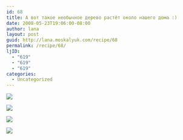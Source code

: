 ```yaml
---
id: 68
title: А вот такое необычное дерево растёт около нашего дома :)
date: 2008-05-23T19:06:00-08:00
author: lana
layout: post
guid: http://lana.moskalyuk.com/recipe/68
permalink: /recipe/68/
ljID:
  - "619"
  - "619"
  - "619"
categories:
  - Uncategorized
---
```

![](http://farm4.static.flickr.com/3072/2516873587_a8177d082f.jpg?v=0)

![](http://farm3.static.flickr.com/2358/2516876555_b956398e32.jpg?v=0) 

![](http://farm4.static.flickr.com/3045/2516879965_e3d91b4b68.jpg?v=0) 

![](http://farm3.static.flickr.com/2243/2516883245_4437e21929.jpg?v=0)
